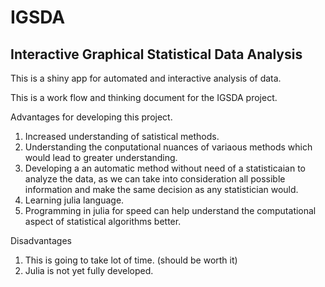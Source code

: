 # IGSDA
## Interactive Graphical Statistical Data Analysis
This is a shiny app for automated and interactive analysis of data.

This is a work flow and thinking document for the IGSDA project.

Advantages for developing this project.

1. Increased understanding of satistical methods.
2. Understanding the conputational nuances of variaous methods which would lead to greater understanding.
3. Developing a an automatic method without need of a statisticaian to analyze the data, as we can take into consideration all possible information and make the same decision as any statistician would.
4. Learning julia language.
4. Programming in julia for speed can help understand the computational aspect of statistical algorithms better.

Disadvantages
1. This is going to take lot of time. (should be worth it)
2. Julia is not yet fully developed.

